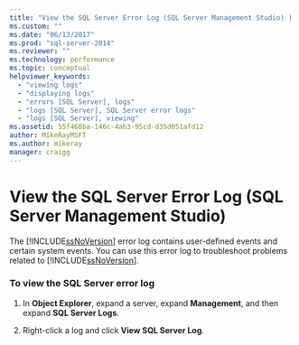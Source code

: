 ```yaml
---
title: "View the SQL Server Error Log (SQL Server Management Studio) | Microsoft Docs"
ms.custom: ""
ms.date: "06/13/2017"
ms.prod: "sql-server-2014"
ms.reviewer: ""
ms.technology: performance
ms.topic: conceptual
helpviewer_keywords: 
  - "viewing logs"
  - "displaying logs"
  - "errors [SQL Server], logs"
  - "logs [SQL Server], SQL Server error logs"
  - "logs [SQL Server], viewing"
ms.assetid: 55f468ba-146c-4ab3-95cd-d35d051afd12
author: MikeRayMSFT
ms.author: mikeray
manager: craigg
---
```

# View the SQL Server Error Log (SQL Server Management Studio)
  The [!INCLUDE[ssNoVersion](../../includes/ssnoversion-md.md)] error log contains user-defined events and certain system events. You can use this error log to troubleshoot problems related to [!INCLUDE[ssNoVersion](../../includes/ssnoversion-md.md)].  
  
### To view the SQL Server error log  
  
1.  In **Object Explorer**, expand a server, expand **Management**, and then expand **SQL Server Logs**.  
  
2.  Right-click a log and click **View SQL Server Log**.  
  
  
